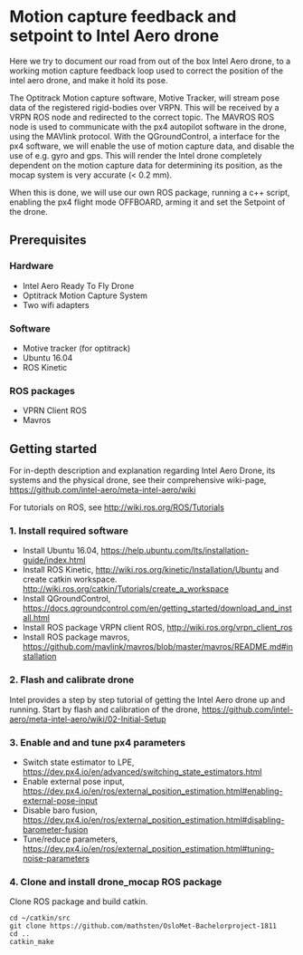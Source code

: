 Motion capture feedback and setpoint to Intel Aero drone
========================================================

Here we try to document our road from out of the box Intel Aero drone, to a working motion capture feedback loop used to correct the position of the intel aero drone, and make it hold its pose.

The Optitrack Motion capture software, Motive Tracker, will stream pose data of the registered rigid-bodies over VRPN. This will be received by a VRPN ROS node and redirected to the correct topic. The MAVROS ROS node is used to communicate with the px4 autopilot software in the drone, using the MAVlink protocol. With the QGroundControl, a interface for the px4 software, we will enable the use of motion capture data, and disable the use of  e.g. gyro and gps. This will render the Intel drone completely dependent on the motion capture data for determining its position, as the mocap system is very accurate (< 0.2 mm).

When this is done, we will use our own ROS package, running a c++ script, enabling the px4 flight mode OFFBOARD, arming it and set the Setpoint of the drone.

Prerequisites
-------------

### Hardware
* Intel Aero Ready To Fly Drone
* Optitrack Motion Capture System
* Two wifi adapters

### Software
* Motive tracker (for optitrack)
* Ubuntu 16.04
* ROS Kinetic

### ROS packages
* VPRN Client ROS 
* Mavros

Getting started
---------------

For in-depth description and explanation regarding Intel Aero Drone, its systems and the physical drone, see their comprehensive wiki-page, https://github.com/intel-aero/meta-intel-aero/wiki

For tutorials on ROS, see http://wiki.ros.org/ROS/Tutorials

### 1. Install required software
* Install Ubuntu 16.04, https://help.ubuntu.com/lts/installation-guide/index.html
* Install ROS Kinetic, http://wiki.ros.org/kinetic/Installation/Ubuntu and create catkin workspace. http://wiki.ros.org/catkin/Tutorials/create_a_workspace
* Install QGroundControl, https://docs.qgroundcontrol.com/en/getting_started/download_and_install.html
* Install ROS package VRPN client ROS, http://wiki.ros.org/vrpn_client_ros
* Install ROS package mavros, https://github.com/mavlink/mavros/blob/master/mavros/README.md#installation

### 2. Flash and calibrate drone
Intel provides a step by step tutorial of getting the Intel Aero drone up and running. Start by flash and calibration of the drone, https://github.com/intel-aero/meta-intel-aero/wiki/02-Initial-Setup

### 3. Enable and and tune px4 parameters
* Switch state estimator to LPE, https://dev.px4.io/en/advanced/switching_state_estimators.html
* Enable external pose input, https://dev.px4.io/en/ros/external_position_estimation.html#enabling-external-pose-input
* Disable baro fusion, https://dev.px4.io/en/ros/external_position_estimation.html#disabling-barometer-fusion
* Tune/reduce parameters, https://dev.px4.io/en/ros/external_position_estimation.html#tuning-noise-parameters

### 4. Clone and install drone_mocap ROS package
Clone ROS package and build catkin.
```
cd ~/catkin/src
git clone https://github.com/mathsten/OsloMet-Bachelorproject-1811
cd ..
catkin_make
```
